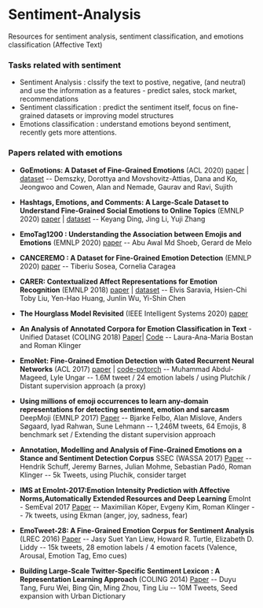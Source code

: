 # Sentiment-Analysis
Resources for sentiment analysis, sentiment classification, and emotions classification (Affective Text)

### Tasks related with sentiment
- Sentiment Analysis : clssify the text to postive, negative, (and neutral) and use the information as a features - predict sales, stock market, recommendations
- Sentiment classification : predict the sentiment itself, focus on fine-grained datasets or improving model structures
- Emotions classification : understand emotions beyond sentiment, recently gets more attentions.

### Papers related with emotions
- **GoEmotions: A Dataset of Fine-Grained Emotions** (ACL 2020) [paper](https://www.aclweb.org/anthology/2020.acl-main.372.pdf) | [dataset](https://github.com/google-research/google-research/tree/master/goemotions)
-- Demszky, Dorottya and Movshovitz-Attias, Dana and Ko, Jeongwoo and Cowen, Alan and Nemade, Gaurav and Ravi, Sujith 

- **Hashtags, Emotions, and Comments: A Large-Scale Dataset to Understand Fine-Grained Social Emotions to Online Topics** (EMNLP 2020) [paper](https://www.aclweb.org/anthology/2020.emnlp-main.106.pdf) | [dataset](https://github.com/polyusmart/HEC-Dataset)
-- Keyang Ding, Jing Li, Yuji Zhang

- **EmoTag1200 : Understanding the Association between Emojis and Emotions** (EMNLP 2020) [paper](https://www.aclweb.org/anthology/2020.emnlp-main.720.pdf)
-- Abu Awal Md Shoeb, Gerard de Melo

- **CANCEREMO : A Dataset for Fine-Grained Emotion Detection** (EMNLP 2020) [paper](https://www.aclweb.org/anthology/2020.emnlp-main.715.pdf) 
-- Tiberiu Sosea, Cornelia Caragea

- **CARER: Contextualized Affect Representations for Emotion Recognition** (EMNLP 2018) [paper](https://www.aclweb.org/anthology/D18-1404.pdf) | [dataset](https://github.com/dair-ai/emotion_dataset)
-- Elvis Saravia, Hsien-Chi Toby Liu, Yen-Hao Huang, Junlin Wu, Yi-Shin Chen

- **The Hourglass Model Revisited** (IEEE Intelligent Systems 2020) [paper](https://sentic.net/hourglass-model-revisited.pdf)

- **An Analysis of Annotated Corpora for Emotion Classification in Text** - Unified Dataset (COLING 2018) [Paper](https://www.aclweb.org/anthology/C18-1179.pdf)| [Code](https://github.com/sarnthil/unify-emotion-datasets)
-- Laura-Ana-Maria Bostan and Roman Klinger

- **EmoNet: Fine-Grained Emotion Detection with Gated Recurrent Neural Networks** (ACL 2017) [paper](https://www.aclweb.org/anthology/P17-1067.pdf) | [code-pytorch](https://github.com/SnowIsWhite/EmoNet-PyTorch)
-- Muhammad Abdul-Mageed, Lyle Ungar
-- 1.6M tweet / 24 emotion labels / using Plutchik / Distant supervision approach (a proxy)

- **Using millions of emoji occurrences to learn any-domain representations for detecting sentiment, emotion and sarcasm** DeepMoji (EMNLP 2017) [Paper](https://arxiv.org/pdf/1708.00524.pdf) 
-- Bjarke Felbo, Alan Mislove, Anders Søgaard, Iyad Rahwan, Sune Lehmann
-- 1,246M tweets, 64 Emojis, 8 benchmark set / Extending the distant supervision approach

- **Annotation, Modelling and Analysis of Fine-Grained Emotions on a Stance and Sentiment Detection Corpus** SSEC (WASSA 2017) [Paper](https://www.aclweb.org/anthology/W17-5203.pdf)
-- Hendrik Schuff, Jeremy Barnes, Julian Mohme, Sebastian Padó, Roman Klinger
-- 5k Tweets, using Pluchik, consider target

- **IMS at EmoInt-2017:Emotion Intensity Prediction with Affective Norms,Automatically Extended Resources and Deep Learning** EmoInt - SemEval 2017 [Paper](https://www.aclweb.org/anthology/W17-5206.pdf)
-- Maximilian Köper, Evgeny Kim, Roman Klinger
-- 7k tweets, using Ekman (anger, joy, sadness, fear)

- **EmoTweet-28: A Fine-Grained Emotion Corpus for Sentiment Analysis** (LREC 2016) [Paper](https://www.aclweb.org/anthology/L16-1183.pdf) 
-- Jasy Suet Yan Liew, Howard R. Turtle, Elizabeth D. Liddy
-- 15k tweets, 28 emotion labels / 4 emotion facets (Valence, Arousal, Emotion Tag, Emo cues)

- **Building Large-Scale Twitter-Specific Sentiment Lexicon : A Representation Learning Approach** (COLING 2014) [Paper](https://www.aclweb.org/anthology/C14-1018.pdf) 
-- Duyu Tang, Furu Wei, Bing Qin, Ming Zhou, Ting Liu
-- 10M Tweets, Seed expansion with Urban Dictionary



